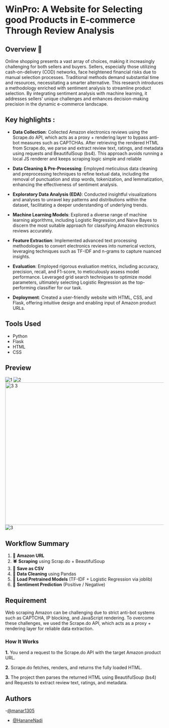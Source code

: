 # WinPro: A Website for Selecting good Products in E-commerce Through Review Analysis

## Overview 🚀

Online shopping presents a vast array of choices, making it increasingly challenging for both sellers and buyers. Sellers, especially those utilizing cash-on-delivery (COD) networks, face heightened financial risks due to manual selection processes. Traditional methods demand substantial time and resources, necessitating a smarter alternative. This research introduces a methodology enriched with sentiment analysis to streamline product selection. By integrating sentiment analysis with machine learning, it addresses sellers' unique challenges and enhances decision-making precision in the dynamic e-commerce landscape.

## Key highlights :

- **Data Collection**: Collected Amazon electronics reviews using the Scrape.do API, which acts as a proxy + rendering layer to bypass anti-bot measures such as CAPTCHAs. After retrieving the rendered HTML from Scrape.do, we parse and extract review text, ratings, and metadata using requests and BeautifulSoup (bs4). This approach avoids running a local JS renderer and keeps scraping logic simple and reliable
- **Data Cleaning & Pre-Processing**: Employed meticulous data cleaning and preprocessing techniques to refine textual data, including the removal of punctuation and stop words, tokenization, and lemmatization, enhancing the effectiveness of sentiment analysis.

- **Exploratory Data Analysis (EDA)**: Conducted insightful visualizations and analyses to unravel key patterns and distributions within the dataset, facilitating a deeper understanding of underlying trends.

- **Machine Learning Models**: Explored a diverse range of machine learning algorithms, including Logistic Regression,and Naive Bayes to discern the most suitable approach for classifying Amazon electronics reviews accurately.

- **Feature Extraction**: Implemented advanced text processing methodologies to convert electronics reviews into numerical vectors, leveraging techniques such as TF-IDF and n-grams to capture nuanced insights.

- **Evaluation**: Employed rigorous evaluation metrics, including accuracy, precision, recall, and F1-score, to meticulously assess model performance. Leveraged grid search techniques to optimize model parameters, ultimately selecting Logistic Regression as the top-performing classifier for our task.

- **Deployment**: Created a user-friendly website with HTML, CSS, and Flask, offering intuitive design and enabling input of Amazon product URLs.

## Tools Used

- Python
- Flask
- HTML
- CSS

## Preview

![1](https://github.com/user-attachments/assets/b9675fb0-7abb-4371-b2cf-a4f2f580dfe4)
![2](https://github.com/user-attachments/assets/df57a8ab-f6ee-4f7a-b894-8278505c6201)
<img width="905" height="453" alt="3 3" src="https://github.com/user-attachments/assets/ea0f2400-7136-4ec9-97b7-12f78a7e4b89" />
![3](https://github.com/user-attachments/assets/9dc3a12b-cd42-48f4-8b69-b03b5d4bf92d)




## Workflow Summary

1. 🔗 **Amazon URL**  
2. 🕷️ **Scraping** using Scrap.do + BeautifulSoup  
3. 📄 **Save as CSV**  
4. 🧹 **Data Cleaning** using Pandas  
5. 💾 **Load Pretrained Models** (TF-IDF + Logistic Regression via joblib)  
6. 🎯 **Sentiment Prediction** (Positive / Negative)


## Requirement

Web scraping Amazon can be challenging due to strict anti-bot systems such as CAPTCHA, IP blocking, and JavaScript rendering. To overcome these challenges, we used the Scrape.do API, which acts as a proxy + rendering layer for reliable data extraction.

### How It Works

**1.** You send a request to the Scrape.do API with the target Amazon product URL.

**2.** Scrape.do fetches, renders, and returns the fully loaded HTML.

**3.** The project then parses the returned HTML using BeautifulSoup (bs4) and Requests to extract review text, ratings, and metadata.

## Authors
-[@manar1305](https://github.com/manar1305)
- [@HananeNadi](https://github.com/HananeNadi)
